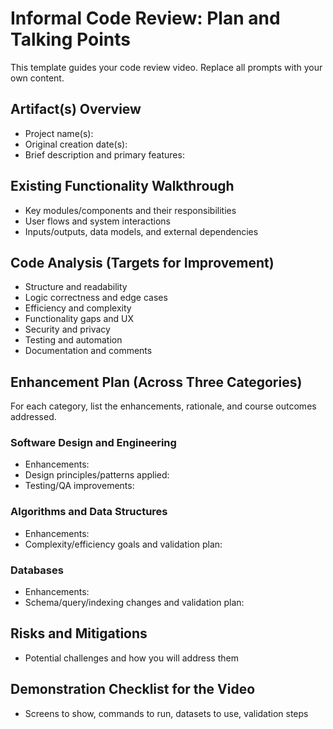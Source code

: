 # Informal Code Review: Plan and Talking Points

This template guides your code review video. Replace all prompts with your own content.

## Artifact(s) Overview
- Project name(s):
- Original creation date(s):
- Brief description and primary features:

## Existing Functionality Walkthrough
- Key modules/components and their responsibilities
- User flows and system interactions
- Inputs/outputs, data models, and external dependencies

## Code Analysis (Targets for Improvement)
- Structure and readability
- Logic correctness and edge cases
- Efficiency and complexity
- Functionality gaps and UX
- Security and privacy
- Testing and automation
- Documentation and comments

## Enhancement Plan (Across Three Categories)
For each category, list the enhancements, rationale, and course outcomes addressed.

### Software Design and Engineering
- Enhancements:
- Design principles/patterns applied:
- Testing/QA improvements:

### Algorithms and Data Structures
- Enhancements:
- Complexity/efficiency goals and validation plan:

### Databases
- Enhancements:
- Schema/query/indexing changes and validation plan:

## Risks and Mitigations
- Potential challenges and how you will address them

## Demonstration Checklist for the Video
- Screens to show, commands to run, datasets to use, validation steps


